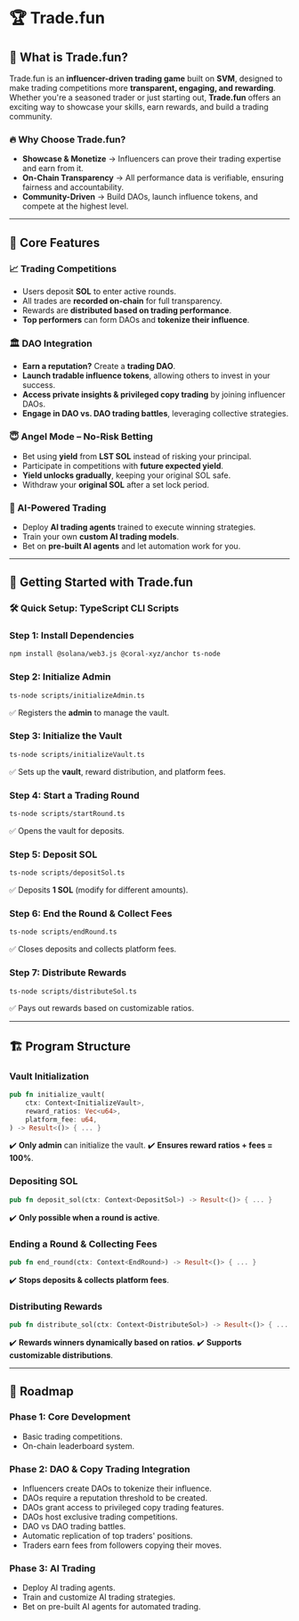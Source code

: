 # 🏆 Trade.fun

## 🚀 What is Trade.fun?

Trade.fun is an **influencer-driven trading game** built on **SVM**, designed to make trading competitions more **transparent, engaging, and rewarding**. Whether you're a seasoned trader or just starting out, **Trade.fun** offers an exciting way to showcase your skills, earn rewards, and build a trading community.

### 🔥 Why Choose Trade.fun?

- **Showcase & Monetize** → Influencers can prove their trading expertise and earn from it.
- **On-Chain Transparency** → All performance data is verifiable, ensuring fairness and accountability.
- **Community-Driven** → Build DAOs, launch influence tokens, and compete at the highest level.

---

## 🔑 Core Features

### 📈 Trading Competitions

- Users deposit **SOL** to enter active rounds.
- All trades are **recorded on-chain** for full transparency.
- Rewards are **distributed based on trading performance**.
- **Top performers** can form DAOs and **tokenize their influence**.

### 🏛 DAO Integration

- **Earn a reputation?** Create a **trading DAO**.
- **Launch tradable influence tokens**, allowing others to invest in your success.
- **Access private insights & privileged copy trading** by joining influencer DAOs.
- **Engage in DAO vs. DAO trading battles**, leveraging collective strategies.

### 😇 Angel Mode – No-Risk Betting

- Bet using **yield** from **LST SOL** instead of risking your principal.
- Participate in competitions with **future expected yield**.
- **Yield unlocks gradually**, keeping your original SOL safe.
- Withdraw your **original SOL** after a set lock period.

### 🤖 AI-Powered Trading

- Deploy **AI trading agents** trained to execute winning strategies.
- Train your own **custom AI trading models**.
- Bet on **pre-built AI agents** and let automation work for you.

---

## 🚀 Getting Started with Trade.fun

### 🛠 Quick Setup: TypeScript CLI Scripts

### **Step 1: Install Dependencies**

```sh
npm install @solana/web3.js @coral-xyz/anchor ts-node
```

### **Step 2: Initialize Admin**

```sh
ts-node scripts/initializeAdmin.ts
```

✅ Registers the **admin** to manage the vault.

### **Step 3: Initialize the Vault**

```sh
ts-node scripts/initializeVault.ts
```

✅ Sets up the **vault**, reward distribution, and platform fees.

### **Step 4: Start a Trading Round**

```sh
ts-node scripts/startRound.ts
```

✅ Opens the vault for deposits.

### **Step 5: Deposit SOL**

```sh
ts-node scripts/depositSol.ts
```

✅ Deposits **1 SOL** (modify for different amounts).

### **Step 6: End the Round & Collect Fees**

```sh
ts-node scripts/endRound.ts
```

✅ Closes deposits and collects platform fees.

### **Step 7: Distribute Rewards**

```sh
ts-node scripts/distributeSol.ts
```

✅ Pays out rewards based on customizable ratios.

---

## 🏗️ Program Structure

### **Vault Initialization**

```rust
pub fn initialize_vault(
    ctx: Context<InitializeVault>,
    reward_ratios: Vec<u64>,
    platform_fee: u64,
) -> Result<()> { ... }
```

✔️ **Only admin** can initialize the vault.
✔️ **Ensures reward ratios + fees = 100%**.

### **Depositing SOL**

```rust
pub fn deposit_sol(ctx: Context<DepositSol>) -> Result<()> { ... }
```

✔️ **Only possible when a round is active**.

### **Ending a Round & Collecting Fees**

```rust
pub fn end_round(ctx: Context<EndRound>) -> Result<()> { ... }
```

✔️ **Stops deposits & collects platform fees**.

### **Distributing Rewards**

```rust
pub fn distribute_sol(ctx: Context<DistributeSol>) -> Result<()> { ... }
```

✔️ **Rewards winners dynamically based on ratios**.
✔️ **Supports customizable distributions**.

---

## 🚀 Roadmap

### **Phase 1: Core Development**

- Basic trading competitions.
- On-chain leaderboard system.

### **Phase 2: DAO & Copy Trading Integration**

- Influencers create DAOs to tokenize their influence.
- DAOs require a reputation threshold to be created.
- DAOs grant access to privileged copy trading features.
- DAOs host exclusive trading competitions.
- DAO vs DAO trading battles.
- Automatic replication of top traders' positions.
- Traders earn fees from followers copying their moves.

### **Phase 3: AI Trading**

- Deploy AI trading agents.
- Train and customize AI trading strategies.
- Bet on pre-built AI agents for automated trading.
